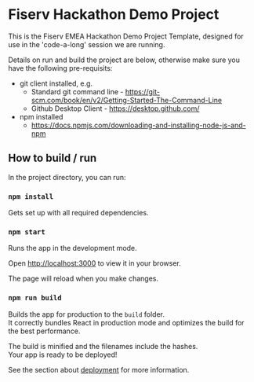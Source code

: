 # Fiserv Hackathon Demo Project

This is the Fiserv EMEA Hackathon Demo Project Template, designed for use in the 'code-a-long' session we are running.

Details on run and build the project are below, otherwise make sure you have the following pre-requisits:

* git client installed, e.g.
  * Standard git command line - https://git-scm.com/book/en/v2/Getting-Started-The-Command-Line
  * Github Desktop Client - https://desktop.github.com/
* npm installed
  * https://docs.npmjs.com/downloading-and-installing-node-js-and-npm

## How to build / run

In the project directory, you can run:

### `npm install`

Gets set up with all required dependencies.

### `npm start`

Runs the app in the development mode.

Open [http://localhost:3000](http://localhost:3000) to view it in your browser.

The page will reload when you make changes.

### `npm run build`

Builds the app for production to the `build` folder.\
It correctly bundles React in production mode and optimizes the build for the best performance.

The build is minified and the filenames include the hashes.\
Your app is ready to be deployed!

See the section about [deployment](https://facebook.github.io/create-react-app/docs/deployment) for more information.